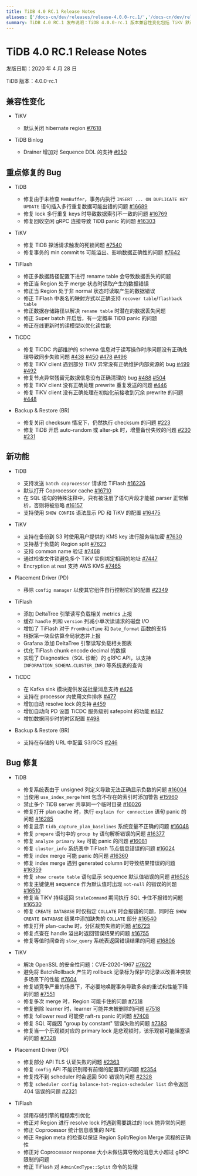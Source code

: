 ```yaml
---
title: TiDB 4.0 RC.1 Release Notes
aliases: ['/docs-cn/dev/releases/release-4.0.0-rc.1/','/docs-cn/dev/releases/4.0.0-rc.1/']
summary: TiDB 4.0 RC.1 发布说明：TiDB 4.0.0-rc.1 版本兼容性变化包括 TiKV 默认关闭 hibernate region，TiDB Binlog 增加对 Sequence DDL 的支持。重点修复了多个 Bug，包括 TiDB 事务内执行 INSERT ... ON DUPLICATE KEY UPDATE 语句插入多行重复数据可能出错的问题等。新增功能包括 TiDB 支持发送 batch coprocessor 请求给 TiFlash 等。Bug 修复包括 TiDB 系统表由于 unsigned 列定义导致无法正确显示负数的问题等。
---
```


# TiDB 4.0 RC.1 Release Notes

发版日期：2020 年 4 月 28 日

TiDB 版本：4.0.0-rc.1

## 兼容性变化

+ TiKV

    - 默认关闭 hibernate region [#7618](https://github.com/tikv/tikv/pull/7618)

+ TiDB Binlog

    - Drainer 增加对 Sequence DDL 的支持 [#950](https://github.com/pingcap/tidb-binlog/pull/950)

## 重点修复的 Bug

+ TiDB

    - 修复由于未检查 `MemBuffer`，事务内执行 `INSERT ... ON DUPLICATE KEY UPDATE` 语句插入多行重复数据可能出错的问题 [#16689](https://github.com/pingcap/tidb/pull/16689)
    - 修复 lock 多行重复 keys 时导致数据索引不一致的问题 [#16769](https://github.com/pingcap/tidb/pull/16769)
    - 修复回收空闲 gRPC 连接导致 TiDB panic 的问题 [#16303](https://github.com/pingcap/tidb/pull/16303)

+ TiKV

    - 修复 TiDB 探活请求触发的死锁问题 [#7540](https://github.com/tikv/tikv/pull/7540)
    - 修复事务的 min commit ts 可能溢出、影响数据正确性的问题 [#7642](https://github.com/tikv/tikv/pull/7642)

+ TiFlash

    - 修正多数据路径配置下进行 rename table 会导致数据丢失的问题
    - 修正当 Region 处于 merge 状态时读取产生的数据错误
    - 修正当 Region 处于非 normal 状态时读取产生的数据错误
    - 修正 TiFlash 中表名的映射方式以正确支持 `recover table`/`flashback table`
    - 修正数据存储路径以解决 `rename table` 时潜在的数据丢失问题
    - 修正 Super batch 开启后，有一定概率 TiDB panic 的问题
    - 修正在线更新时的读模型以优化读性能

+ TiCDC

    - 修复 TiCDC 内部维护的 schema 信息对于读写操作时序问题没有正确处理导致同步失败问题 [#438](https://github.com/pingcap/tiflow/pull/438) [#450](https://github.com/pingcap/tiflow/pull/450) [#478](https://github.com/pingcap/tiflow/pull/478) [#496](https://github.com/pingcap/tiflow/pull/496)
    - 修复 TiKV client 遇到部分 TiKV 异常没有正确维护内部资源的 bug [#499](https://github.com/pingcap/tiflow/pull/499) [#492](https://github.com/pingcap/tiflow/pull/492)
    - 修复节点异常残留元数据信息没有正确清理的 bug [#488](https://github.com/pingcap/tiflow/pull/488) [#504](https://github.com/pingcap/tiflow/pull/504)
    - 修复 TiKV client 没有正确处理 prewrite 重复发送的问题 [#446](https://github.com/pingcap/tiflow/pull/446)
    - 修复 TiKV client 没有正确处理在初始化前接收到冗余 prewrite 的问题 [#448](https://github.com/pingcap/tiflow/pull/448)

+ Backup & Restore (BR)

    - 修复关闭 checksum 情况下，仍然执行 checksum 的问题 [#223](https://github.com/pingcap/br/pull/223)
    - 修复 TiDB 开启 auto-random 或 alter-pk 时，增量备份失败的问题 [#230](https://github.com/pingcap/br/pull/230) [#231](https://github.com/pingcap/br/pull/231)

## 新功能

+ TiDB

    - 支持发送 `batch coprocessor` 请求给 TiFlash [#16226](https://github.com/pingcap/tidb/pull/16226)
    - 默认打开 Coprocessor cache [#16710](https://github.com/pingcap/tidb/pull/16710)
    - 在 SQL 语句的特殊注释中，只有被注册了语句片段才能被 parser 正常解析，否则将被忽略 [#16157](https://github.com/pingcap/tidb/pull/16157)
    - 支持使用 `SHOW CONFIG` 语法显示 PD 和 TiKV 的配置 [#16475](https://github.com/pingcap/tidb/pull/16475)

+ TiKV

    - 支持在备份到 S3 时使用用户提供的 KMS key 进行服务端加密 [#7630](https://github.com/tikv/tikv/pull/7630)
    - 支持基于负载的 Region split [#7623](https://github.com/tikv/tikv/pull/7623)
    - 支持 common name 验证 [#7468](https://github.com/tikv/tikv/pull/7468)
    - 通过检查文件锁避免多个 TiKV 实例绑定相同的地址 [#7447](https://github.com/tikv/tikv/pull/7447)
    - Encryption at rest 支持 AWS KMS [#7465](https://github.com/tikv/tikv/pull/7465)

+ Placement Driver (PD)

    - 移除 `config manager` 以使其它组件自行控制它们的配置 [#2349](https://github.com/pingcap/pd/pull/2349)

+ TiFlash

    - 添加 DeltaTree 引擎读写负载相关 metrics 上报
    - 缓存 `handle` 列和 `version` 列减小单次读请求的磁盘 I/O
    - 增加了 TiFlash 对于 `FromUnixTime` 和 `Date_format` 函数的支持
    - 根据第一块盘估算全局状态并上报
    - Grafana 添加 DeltaTree 引擎读写负载相关图表
    - 优化 TiFlash chunk encode decimal 的数据
    - 实现了 Diagnostics（SQL 诊断）的 gRPC API，以支持 `INFORMATION_SCHEMA.CLUSTER_INFO` 等系统表的查询

+ TiCDC

    - 在 Kafka sink 模块提供发送批量消息支持 [#426](https://github.com/pingcap/tiflow/pull/426)
    - 支持在 processor 内使用文件排序 [#477](https://github.com/pingcap/tiflow/pull/477)
    - 增加自动 resolve lock 的支持 [#459](https://github.com/pingcap/tiflow/pull/459)
    - 增加自动向 PD 设置 TiCDC 服务级别 safepoint 的功能 [#487](https://github.com/pingcap/tiflow/pull/487)
    - 增加数据同步时的时区配置 [#498](https://github.com/pingcap/tiflow/pull/498)

+ Backup & Restore (BR)

    - 支持在存储的 URL 中配置 S3/GCS [#246](https://github.com/pingcap/br/pull/246)

## Bug 修复

+ TiDB

    - 修复系统表由于 unsigned 列定义导致无法正确显示负数的问题 [#16004](https://github.com/pingcap/tidb/pull/16004)
    - 当使用 `use_index_merge` hint 包含不存在的索引时添加警告 [#15960](https://github.com/pingcap/tidb/pull/15960)
    - 禁止多个 TiDB server 共享同一个临时目录 [#16026](https://github.com/pingcap/tidb/pull/16026)
    - 修复打开 plan cache 时，执行 `explain for connection` 语句 panic 的问题 [#16285](https://github.com/pingcap/tidb/pull/16285)
    - 修复显示 `tidb_capture_plan_baselines` 系统变量不正确的问题 [#16048](https://github.com/pingcap/tidb/pull/16048)
    - 修复 `prepare` 语句中的 `group by` 语句解析错误的问题 [#16377](https://github.com/pingcap/tidb/pull/16377)
    - 修复 `analyze primary key` 可能 panic 的问题 [#16081](https://github.com/pingcap/tidb/pull/16081)
    - 修复 `cluster_info` 系统表中 TiFlash 节点信息错误的问题 [#16024](https://github.com/pingcap/tidb/pull/16024)
    - 修复 index merge 可能 panic 的问题 [#16360](https://github.com/pingcap/tidb/pull/16360)
    - 修复 index merge 遇到 generated column 时导致结果错误的问题 [#16359](https://github.com/pingcap/tidb/pull/16359)
    - 修复 `show create table` 语句显示 sequence 默认值错误的问题 [#16526](https://github.com/pingcap/tidb/pull/16526)
    - 修复主键使用 sequence 作为默认值时出现 `not-null` 的错误的问题 [#16510](https://github.com/pingcap/tidb/pull/16510)
    - 修复当 TiKV 持续返回 `StaleCommand` 期间执行 SQL 卡住不报错的问题 [#16530](https://github.com/pingcap/tidb/pull/16530)
    - 修复 `CREATE DATABASE` 时仅指定 `COLLATE` 时会报错的问题，同时在 `SHOW CREATE DATABASE` 结果中添加缺失的 `COLLATE` 部分 [#16540](https://github.com/pingcap/tidb/pull/16540)
    - 修复打开 plan-cache 时，分区裁剪失败的问题 [#16723](https://github.com/pingcap/tidb/pull/16723)
    - 修复点查在 handle 溢出时返回错误结果的问题 [#16755](https://github.com/pingcap/tidb/pull/16755)
    - 修复等值时间查询 `slow_query` 系统表返回错误结果的问题 [#16806](https://github.com/pingcap/tidb/pull/16806)

+ TiKV

    - 解决 OpenSSL 的安全性问题：CVE-2020-1967 [#7622](https://github.com/tikv/tikv/pull/7622)
    - 避免将 BatchRollback 产生的 rollback 记录标为保护的记录以改善冲突较多场景下的性能 [#7604](https://github.com/tikv/tikv/pull/7604)
    - 修复锁竞争严重的场景下，不必要地唤醒事务导致多余的重试和性能下降的问题 [#7551](https://github.com/tikv/tikv/pull/7551)
    - 修复多次 merge 时，Region 可能卡住的问题 [#7518](https://github.com/tikv/tikv/pull/7518)
    - 修复删除 learner 时，learner 可能并未被删除的问题 [#7518](https://github.com/tikv/tikv/pull/7518)
    - 修复 follower read 可能使 raft-rs panic 的问题 [#7408](https://github.com/tikv/tikv/pull/7408)
    - 修复 SQL 可能因 "group by constant" 错误失败的问题 [#7383](https://github.com/tikv/tikv/pull/7383)
    - 修复当一个乐观锁对应的 primary lock 是悲观锁时，该乐观锁可能阻塞读的问题 [#7328](https://github.com/tikv/tikv/pull/7328)

+ Placement Driver (PD)

    - 修复部分 API TLS 认证失败的问题 [#2363](https://github.com/pingcap/pd/pull/2363)
    - 修复 `config` API 不能识别带有前缀的配置项的问题 [#2354](https://github.com/pingcap/pd/pull/2354)
    - 修复找不到 scheduler 时会返回 500 错误的问题 [#2328](https://github.com/pingcap/pd/pull/2328)
    - 修复 `scheduler config balance-hot-region-scheduler list` 命令返回 404 错误的问题 [#2321](https://github.com/pingcap/pd/pull/2321)

+ TiFlash

    - 禁用存储引擎的粗糙索引优化
    - 修正对 Region 进行 resolve lock 时遇到需要跳过的 lock 抛异常的问题
    - 修正 Coprocessor 统计信息收集的 NPE
    - 修正 Region meta 的检查以保证 Region Split/Region Merge 流程的正确性
    - 修正对 Coprocessor response 大小未做估算导致的消息大小超过 gRPC 限制的问题
    - 修正 TiFlash 对 `AdminCmdType::Split` 命令的处理
